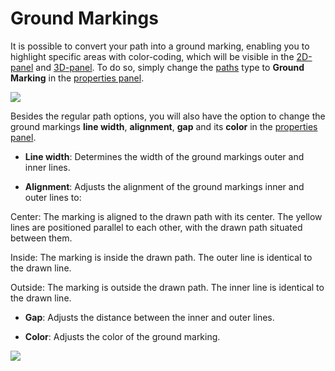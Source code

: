# Ground Markings
 
It is possible to convert your path into a ground marking, enabling you to highlight specific areas with color-coding, which will be visible in the [2D-panel](../user-interface/the-2d-panel.md) and [3D-panel](../user-interface/the-3d-view.md). To do so, simply change the [paths](path-tool.md) type to **Ground Marking** in the [properties panel](../user-interface/the-info-panel.md).
 
![](../../../.gitbook/assets/path_tool_ground_marking_type.jpg)

Besides the regular path options, you will also have the option to change the ground markings **line width**, **alignment**, **gap** and its **color** in the [properties panel](../user-interface/the-info-panel.md).  

* **Line width**: Determines the width of the ground markings outer and inner lines.

* **Alignment**: Adjusts the alignment of the ground markings inner and outer lines to:  

Center: The marking is aligned to the drawn path with its center. The yellow lines are positioned parallel to each other, with the drawn path situated between them.  

Inside: The marking is inside the drawn path. The outer line is identical to the drawn line.  

Outside: The marking is outside the drawn path. The inner line is identical to the drawn line.

* **Gap**: Adjusts the distance between the inner and outer lines.

* **Color**: Adjusts the color of the ground marking.

![](../../../.gitbook/assets/path_tool_ground_marking_options.jpg)